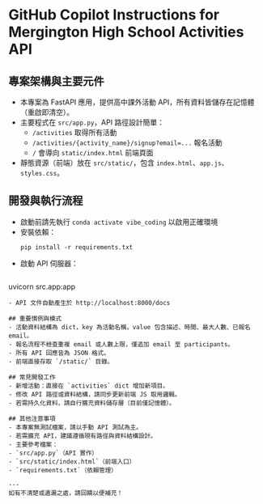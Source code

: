 # GitHub Copilot Instructions for Mergington High School Activities API

## 專案架構與主要元件
- 本專案為 FastAPI 應用，提供高中課外活動 API，所有資料皆儲存在記憶體（重啟即清空）。
- 主要程式在 `src/app.py`，API 路徑設計簡單：
  - `/activities` 取得所有活動
  - `/activities/{activity_name}/signup?email=...` 報名活動
  - `/` 會導向 `static/index.html` 前端頁面
- 靜態資源（前端）放在 `src/static/`，包含 `index.html`、`app.js`、`styles.css`。

## 開發與執行流程
- 啟動前請先執行 `conda activate vibe_coding` 以啟用正確環境
- 安裝依賴：
  ```
  pip install -r requirements.txt
  ```
- 啟動 API 伺服器：
  ```
 uvicorn src.app:app
  ```
- API 文件自動產生於 http://localhost:8000/docs

## 重要慣例與模式
- 活動資料結構為 dict，key 為活動名稱，value 包含描述、時間、最大人數、已報名 email。
- 報名流程不檢查重複 email 或人數上限，僅追加 email 至 participants。
- 所有 API 回應皆為 JSON 格式。
- 前端直接存取 `/static/` 目錄。

## 常見開發工作
- 新增活動：直接在 `activities` dict 增加新項目。
- 修改 API 路徑或資料結構，請同步更新前端 JS 取用邏輯。
- 若需持久化資料，請自行擴充資料儲存層（目前僅記憶體）。

## 其他注意事項
- 本專案無測試檔案，請以手動 API 測試為主。
- 若需擴充 API，建議遵循現有路徑與資料結構設計。
- 主要參考檔案：
  - `src/app.py`（API 實作）
  - `src/static/index.html`（前端入口）
  - `requirements.txt`（依賴管理）

---
如有不清楚或遺漏之處，請回饋以便補充！

